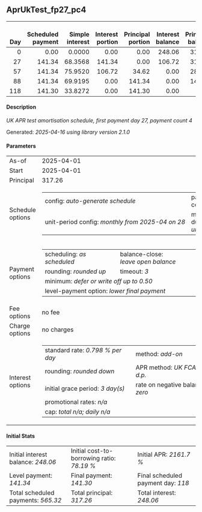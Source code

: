 <h2>AprUkTest_fp27_pc4</h2>
<table>
    <thead style="vertical-align: bottom;">
        <th style="text-align: right;">Day</th>
        <th style="text-align: right;">Scheduled payment</th>
        <th style="text-align: right;">Simple interest</th>
        <th style="text-align: right;">Interest portion</th>
        <th style="text-align: right;">Principal portion</th>
        <th style="text-align: right;">Interest balance</th>
        <th style="text-align: right;">Principal balance</th>
        <th style="text-align: right;">Total simple interest</th>
        <th style="text-align: right;">Total interest</th>
        <th style="text-align: right;">Total principal</th>
    </thead>
    <tr style="text-align: right;">
        <td class="ci00">0</td>
        <td class="ci01" style="white-space: nowrap;">0.00</td>
        <td class="ci02">0.0000</td>
        <td class="ci03">0.00</td>
        <td class="ci04">0.00</td>
        <td class="ci05">248.06</td>
        <td class="ci06">317.26</td>
        <td class="ci07">0.0000</td>
        <td class="ci08">0.00</td>
        <td class="ci09">0.00</td>
    </tr>
    <tr style="text-align: right;">
        <td class="ci00">27</td>
        <td class="ci01" style="white-space: nowrap;">141.34</td>
        <td class="ci02">68.3568</td>
        <td class="ci03">141.34</td>
        <td class="ci04">0.00</td>
        <td class="ci05">106.72</td>
        <td class="ci06">317.26</td>
        <td class="ci07">68.3568</td>
        <td class="ci08">141.34</td>
        <td class="ci09">0.00</td>
    </tr>
    <tr style="text-align: right;">
        <td class="ci00">57</td>
        <td class="ci01" style="white-space: nowrap;">141.34</td>
        <td class="ci02">75.9520</td>
        <td class="ci03">106.72</td>
        <td class="ci04">34.62</td>
        <td class="ci05">0.00</td>
        <td class="ci06">282.64</td>
        <td class="ci07">144.3089</td>
        <td class="ci08">248.06</td>
        <td class="ci09">34.62</td>
    </tr>
    <tr style="text-align: right;">
        <td class="ci00">88</td>
        <td class="ci01" style="white-space: nowrap;">141.34</td>
        <td class="ci02">69.9195</td>
        <td class="ci03">0.00</td>
        <td class="ci04">141.34</td>
        <td class="ci05">0.00</td>
        <td class="ci06">141.30</td>
        <td class="ci07">214.2284</td>
        <td class="ci08">248.06</td>
        <td class="ci09">175.96</td>
    </tr>
    <tr style="text-align: right;">
        <td class="ci00">118</td>
        <td class="ci01" style="white-space: nowrap;">141.30</td>
        <td class="ci02">33.8272</td>
        <td class="ci03">0.00</td>
        <td class="ci04">141.30</td>
        <td class="ci05">0.00</td>
        <td class="ci06">0.00</td>
        <td class="ci07">248.0556</td>
        <td class="ci08">248.06</td>
        <td class="ci09">317.26</td>
    </tr>
</table>
<h4>Description</h4>
<p><i>UK APR test amortisation schedule, first payment day 27, payment count 4</i></p>
<p>Generated: <i>2025-04-16 using library version 2.1.0</i></p>
<h4>Parameters</h4>
<table>
    <tr>
        <td>As-of</td>
        <td>2025-04-01</td>
    </tr>
    <tr>
        <td>Start</td>
        <td>2025-04-01</td>
    </tr>
    <tr>
        <td>Principal</td>
        <td>317.26</td>
    </tr>
    <tr>
        <td>Schedule options</td>
        <td>
            <table>
                <tr>
                    <td>config: <i>auto-generate schedule</i></td>
                    <td>payment count: <i>4</i></td>
                </tr>
                <tr>
                    <td style="white-space: nowrap;">unit-period config: <i>monthly from 2025-04 on 28</i></td>
                    <td>max duration: <i>unlimited</i></td>
                </tr>
            </table>
        </td>
    </tr>
    <tr>
        <td>Payment options</td>
        <td>
            <table>
                <tr>
                    <td>scheduling: <i>as scheduled</i></td>
                    <td>balance-close: <i>leave&nbsp;open&nbsp;balance</i></td>
                </tr>
                <tr>
                    <td>rounding: <i>rounded up</i></td>
                    <td>timeout: <i>3</i></td>
                </tr>
                <tr>
                    <td colspan='2'>minimum: <i>defer&nbsp;or&nbsp;write&nbsp;off&nbsp;up&nbsp;to&nbsp;0.50</i></td>
                </tr>
                <tr>
                    <td colspan='2'>level-payment option: <i>lower&nbsp;final&nbsp;payment</i></td>
                </tr>
            </table>
        </td>
    </tr>
    <tr>
        <td>Fee options</td>
        <td>no fee
        </td>
    </tr>
    <tr>
        <td>Charge options</td>
        <td>no charges
        </td>
    </tr>
    <tr>
        <td>Interest options</td>
        <td>
            <table>
                <tr>
                    <td>standard rate: <i>0.798 % per day</i></td>
                    <td>method: <i>add-on</i></td>
                </tr>
                <tr>
                    <td>rounding: <i>rounded down</i></td>
                    <td>APR method: <i>UK FCA to 1 d.p.</i></td>
                </tr>
                <tr>
                    <td>initial grace period: <i>3 day(s)</i></td>
                    <td>rate on negative balance: <i>zero</i></td>
                </tr>
                <tr>
                    <td colspan="2">promotional rates: <i><i>n/a</i></i></td>
                </tr>
                <tr>
                    <td colspan="2">cap: <i>total <i>n/a</i>; daily <i>n/a</i></td>
                </tr>
            </table>
        </td>
    </tr>
</table>
<h4>Initial Stats</h4>
<table>
    <tr>
        <td>Initial interest balance: <i>248.06</i></td>
        <td>Initial cost-to-borrowing ratio: <i>78.19 %</i></td>
        <td>Initial APR: <i>2161.7 %</i></td>
    </tr>
    <tr>
        <td>Level payment: <i>141.34</i></td>
        <td>Final payment: <i>141.30</i></td>
        <td>Final scheduled payment day: <i>118</i></td>
    </tr>
    <tr>
        <td>Total scheduled payments: <i>565.32</i></td>
        <td>Total principal: <i>317.26</i></td>
        <td>Total interest: <i>248.06</i></td>
    </tr>
</table>
